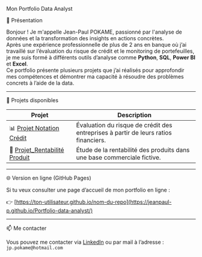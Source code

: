 Mon Portfolio Data Analyst

🙋 Présentation

Bonjour ! Je m'appelle Jean-Paul POKAME, passionné par l'analyse de données et la transformation des insights en actions concrètes.  
Après une expérience professionnelle de plus de 2 ans en banque où j’ai travaillé sur l’évaluation du risque de crédit et le monitoring de portefeuilles, je me suis formé à différents outils d’analyse comme **Python**, **SQL**, **Power BI** et **Excel**.  
Ce portfolio présente plusieurs projets que j’ai réalisés pour approfondir mes compétences et démontrer ma capacité à résoudre des problèmes concrets à l’aide de la data.

---

📂 Projets disponibles

| Projet | Description | 
|--------|-------------|
| 📊 [Projet Notation Crédit](./projet-notation-credit) | Évaluation du risque de crédit des entreprises à partir de leurs ratios financiers. | 
| 💼 [Projet_Rentabilité Produit](./projet-rentabilite-produit) | Étude de la rentabilité des produits dans une base commerciale fictive. | 

---

🌐 Version en ligne (GitHub Pages)

Si tu veux consulter une page d’accueil de mon portfolio en ligne :

👉 [https://ton-utilisateur.github.io/nom-du-repo](https://jeanpaul-p.github.io/Portfolio-data-analyst/)

---

📫 Me contacter

Vous pouvez me contacter via [LinkedIn](https://www.linkedin.com/in/jean-paul-pokame-2257ab1ab/) ou par mail à l’adresse : `jp.pokame@hotmail.com`
